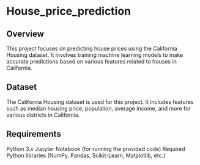 # House_price_prediction
## Overview
This project focuses on predicting house prices using the California Housing dataset. It involves training machine learning models to make accurate predictions based on various features related to houses in California.

## Dataset
The California Housing dataset is used for this project. It includes features such as median housing price, population, average income, and more for various districts in California.

## Requirements
Python 3.x
Jupyter Notebook (for running the provided code)
Required Python libraries (NumPy, Pandas, Scikit-Learn, Matplotlib, etc.)
